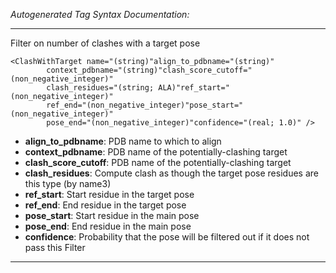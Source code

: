 _Autogenerated Tag Syntax Documentation:_

---
Filter on number of clashes with a target pose

```
<ClashWithTarget name="(string)"align_to_pdbname="(string)"
        context_pdbname="(string)"clash_score_cutoff="(non_negative_integer)"
        clash_residues="(string; ALA)"ref_start="(non_negative_integer)"
        ref_end="(non_negative_integer)"pose_start="(non_negative_integer)"
        pose_end="(non_negative_integer)"confidence="(real; 1.0)" />
```

-   **align_to_pdbname**: PDB name to which to align
-   **context_pdbname**: PDB name of the potentially-clashing target
-   **clash_score_cutoff**: PDB name of the potentially-clashing target
-   **clash_residues**: Compute clash as though the target pose residues are this type (by name3)
-   **ref_start**: Start residue in the target pose
-   **ref_end**: End residue in the target pose
-   **pose_start**: Start residue in the main pose
-   **pose_end**: End residue in the main pose
-   **confidence**: Probability that the pose will be filtered out if it does not pass this Filter

---
